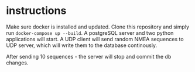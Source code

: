 # instructions

Make sure docker is installed and updated. Clone this repository and simply run `docker-compose up --build`.
A postgreSQL server and two python applications will start. A UDP client will send random NMEA sequences to UDP server, which will write them to the database continously.

After sending 10 sequences - the server will stop and commit the db changes.
